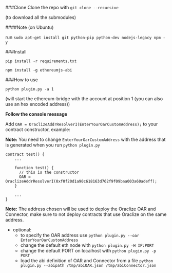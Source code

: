 ###Clone
Clone the repo with `git clone --recursive`

(to download all the submodules)

####Note
(on Ubuntu)

run `sudo apt-get install git python-pip python-dev nodejs-legacy npm -y`

###Install
```
pip install -r requirements.txt
```
```
npm install -g ethereumjs-abi
```

###How to use
```
python plugin.py -a 1
```
(will start the ethereum-bridge with the account at position 1 (you can also use an hex encoded address))

**Follow the console message**

Add `OAR = OraclizeAddrResolverI(EnterYourOarCustomAddress);` to your contract constructor, example:

**Note:** You need to change `EnterYourOarCustomAddress` with the address that is generated when you run `python plugin.py`
```
contract test() {
    ...
    
    function test() {
      // this is the constructor
      OAR = OraclizeAddrResolverI(0xf0f20d1a90c618163d762f9f09baa003a60adeff);
    }
  
    ...
}
```

**Note:** The address chosen will be used to deploy the Oraclize OAR and Connector, make sure to not deploy contracts that use Oraclize on the same address.

* optional:
  * to specify the OAR address use `python plugin.py --oar EnterYourOarCustomAddress`
  * change the default eth node with `python plugin.py -H IP:PORT`
  * change the default PORT on localhost with `python plugin.py -p PORT`
  * load the abi definition of OAR and Connector from a file `python plugin.py --abipath /tmp/abiOAR.json /tmp/abiConnector.json`
